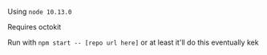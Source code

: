 Using `node 10.13.0`

Requires octokit

Run with `npm start -- [repo url here]` or at least it'll do this eventually kek